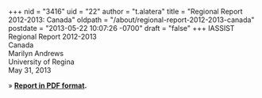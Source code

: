 +++
nid = "3416"
uid = "22"
author = "t.alatera"
title = "Regional Report 2012-2013: Canada"
oldpath = "/about/regional-report-2012-2013-canada"
postdate = "2013-05-22 10:07:26 -0700"
draft = "false"
+++
IASSIST Regional Report 2012-2013\
Canada\
Marilyn Andrews\
University of Regina\
May 31, 2013

» **[Report in PDF
format](http://iassistdata.org/file/about/canada_regional_report_2012-2013.pdf).**
